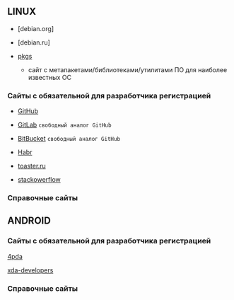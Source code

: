 
## LINUX

- [debian.org]
- [debian.ru]

- [pkgs](https://pkgs.org)
    - сайт с метапакетами/библиотеками/утилитами ПО для наиболее известных ОС

### Cайты с обязательной для разработчика регистрацией

- [GitHub](https://github.com)
- [GitLab](https://gitlab.org) `свободный аналог GitHub`
- [BitBucket](https://bitbucket.org) `свободный аналог GitHub`

- [Habr](https://habr.com)

- [toaster.ru](https://toaster.ru)

- [stackowerflow](https://stackowerflow.com)


### Справочные сайты


## ANDROID

### Cайты с обязательной для разработчика регистрацией

[4pda](4pda.ru)

[xda-developers](xda-developers.com)


### Справочные сайты


